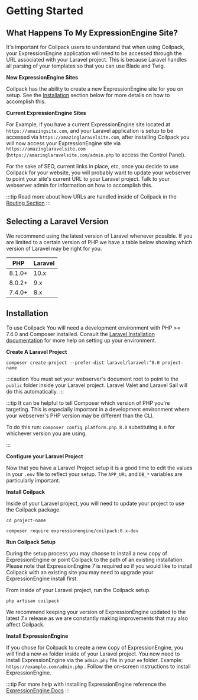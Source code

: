 # Getting Started

## What Happens To My ExpressionEngine Site?

It's important for Coilpack users to understand that when using Coilpack, your ExpressionEngine application will need to be accessed through the URL associated with your Laravel project. This is because Laravel handles all parsing of your templates so that you can use Blade and Twig.

**New ExpressionEngine Sites**

Coilpack has the ability to create a new ExpressionEngine site for you on setup. See the [Installation](#installation) section below for more details on how to accomplish this.

**Current ExpressionEngine Sites**

For Example, if you have a current ExpressionEngine site located at `https://amazingsite.com`, and your Laravel application is setup to be accessed via `https://amazinglaravelsite.com`, after installing Coilpack you will now access your ExpressionEngine site via `https://amazinglaravelsite.com` (`https://amazinglaravelsite.com/admin.php` to access the Control Panel).

For the sake of SEO, current links in place, etc, once you decide to use Coilpack for your website, you will probably want to update your webserver to point your site's current URL to your Laravel project. Talk to your webserver admin for information on how to accomplish this.

:::tip
Read more about how URLs are handled inside of Coilpack in the [Routing Section](./routing.md)
:::

## Selecting a Laravel Version

We recommend using the latest version of Laravel whenever possible.  If you are limited to a certain version of PHP we have a table below showing which version of Laravel may be right for you.

| PHP     | Laravel |
| ------- | ------- |
| 8.1.0+  | 10.x    |
| 8.0.2+  | 9.x     |
| 7.4.0+  | 8.x     |

## Installation

To use Coilpack You will need a development environment with PHP >= 7.4.0 and Composer installed. Consult the [Laravel Installation documentation](https://laravel.com/docs/9.x/installation) for more help on setting up your environment.


**Create A Laravel Project**


```
composer create-project --prefer-dist laravel/laravel:^8.0 project-name
```

:::caution
You must set your webserver's document root to point to the `public` folder inside your Laravel project. Laravel Valet and Laravel Sail will do this automatically.
:::

:::tip
It can be helpful to tell Composer which version of PHP you're targeting.  This is especially important in a development environment where your webserver's PHP version may be different than the CLI.

To do this run: `composer config platform.php 8.0` substituting `8.0` for whichever version you are using.

:::

**Configure your Laravel Project**

Now that you have a Laravel Project setup it is a good time to edit the values in your `.env` file to reflect your setup.  The `APP_URL` and `DB_*` variables are particularly important.

**Install Coilpack**

Inside of your Laravel project, you will need to update your project to use the Coilpack package.

```
cd project-name

composer require expressionengine/coilpack:0.x-dev
```

**Run Coilpack Setup**

During the setup process you may choose to install a new copy of ExpressionEngine or point Coilpack to the path of an existing installation.  Please note that ExpressionEngine 7 is required so if you would like to install Coilpack with an existing site you may need to upgrade your ExpressionEngine install first.

From inside of your Laravel project, run the Coilpack setup.

```
php artisan coilpack
```

We recommend keeping your version of ExpressionEngine updated to the latest 7.x release as we are constantly making improvements that may also affect Coilpack.

**Install ExpressionEngine**

If you chose for Coilpack to create a new copy of ExpressionEngine, you will find a new `ee` folder inside of your Laravel project.  You now need to install ExpressionEngine via the `admin.php` file in your `ee` folder. Example: `https://example.com/admin.php` . Follow the on-screen instructions to install ExpressionEngine.

:::tip
For more help with installing ExpressionEngine reference the [ExpressionEngine Docs](https://docs.expressionengine.com/latest/installation/installation.html)
:::

